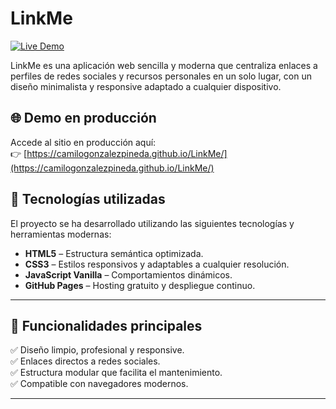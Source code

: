 # LinkMe

[![Live Demo](https://img.shields.io/badge/Live%20Demo-LinkMe-blue)](https://camilogonzalezpineda.github.io/LinkMe/)

LinkMe es una aplicación web sencilla y moderna que centraliza enlaces a perfiles de redes sociales y recursos personales en un solo lugar, con un diseño minimalista y responsive adaptado a cualquier dispositivo.

## 🌐 Demo en producción

Accede al sitio en producción aquí:  
👉 [https://camilogonzalezpineda.github.io/LinkMe/](https://camilogonzalezpineda.github.io/LinkMe/)


## 🚀 Tecnologías utilizadas

El proyecto se ha desarrollado utilizando las siguientes tecnologías y herramientas modernas:

- **HTML5** – Estructura semántica optimizada.
- **CSS3** – Estilos responsivos y adaptables a cualquier resolución.
- **JavaScript Vanilla** – Comportamientos dinámicos. 
- **GitHub Pages** – Hosting gratuito y despliegue continuo.

---

## 🎯 Funcionalidades principales

✅ Diseño limpio, profesional y responsive.  
✅ Enlaces directos a redes sociales.  
✅ Estructura modular que facilita el mantenimiento.  
✅ Compatible con navegadores modernos.  

---

